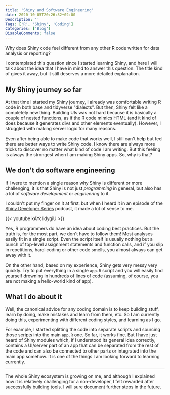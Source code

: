 ```yaml
---
title: 'Shiny and Software Engineering'
date: 2020-10-05T20:26:32+02:00
Description: ''
Tags: ['R', 'Shiny', 'Coding']
Categories: ['Blog']
DisableComments: false
---
```


Why does Shiny code feel different from any other R code written for data
analysis or reporting?

I contemplated this question since I started learning Shiny, and here I will
talk about the idea that I have in mind to answer this question. The title
kind of gives it away, but it still deserves a more detailed explanation.

## My Shiny journey so far

At that time I started my Shiny journey, I already was comfortable writing R
code in both base and tidyverse "dialects". But then, Shiny felt like a
completely new thing. Building UIs was not hard because it is basically a
couple of nested functions, as if the R code mimics HTML (and it kind of does
because it generates divs and other elements eventually). However, I
struggled with making server logic for many reasons.

Even after being able to make code that works well, I still can't help but
feel there are better ways to write Shiny code. I know there are always more
tricks to discover no matter what kind of code I am writing. But this feeling
is always the strongest when I am making Shiny apps. So, why is that?

## We don't do software engineering

If I were to mention a single reason why Shiny is different or more
challenging, it is that Shiny is not just _programming_ in general, but also
has a lot of _software development_ or _engineering_ to it.

I couldn't put my finger on it at first, but when I heard it in an episode of
the [Shiny Developer Series](https://shinydevseries.com/) podcast, it made a
lot of sense to me.

{{< youtube kAYcIidygiU >}}

Yes, R programmers do have an idea about coding best practices. But the truth
is, for the most part, we don't have to follow them! Most analyses easily fit
in a single script. Even the script itself is usually nothing but a bunch of
top-level assignment statements and function calls, and if you slip in
repetitions, hard-coding or other code smells, you almost always can get away
with it.

On the other hand, based on my experience, Shiny gets very messy very
quickly. Try to put everything in a single `app.R` script and you will
easily find yourself drowning in hundreds of lines of code (assuming, of
course, you are not making a hello-world kind of app).

## What I do about it

Well, the canonical advice for any coding domain is to keep building stuff,
learn by doing, make mistakes and learn from them, etc. So I am currently
doing this, experimenting with different coding styles, and learning as I go.

For example, I started splitting the code into separate scripts and sourcing
those scripts into the main `app.R` one. So far, it works fine. But I have
just heard of Shiny modules which, if I understood its general idea
correctly, contains a UI/server part of an app that can be separated from the
rest of the code and can also be connected to other parts or integrated into
the main app somehow. It is one of the things I am looking forward to
learning currently.

---

The whole Shiny ecosystem is growing on me, and although I explained how it
is relatively challenging for a non-developer, I felt rewarded after
successfully building tools. I will sure document further steps in the
future.
